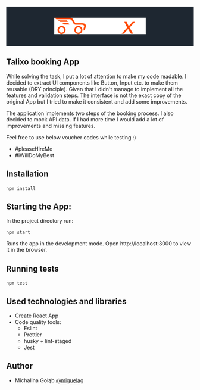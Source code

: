 <p align="center" style="background-color: #1e2731">
    <img src="src/images/logo.png" style="padding: 30px 0">
</p>

## Talixo booking App

While solving the task, I put a lot of attention to make my code readable.
I decided to extract UI components like Button, Input etc. to make them reusable (DRY principle). Given that I didn't manage to implement all the features and validation steps. The interface is not the exact copy of the original App but I tried to make it consistent and add some improvements.

The application implements two steps of the booking process. I also decided to mock API data. If I had more time I would add a lot of improvements and missing features.

Feel free to use below voucher codes while testing :)

-  #pleaseHireMe
-  #iWillDoMyBest

## Installation

```
npm install
```

## Starting the App:

In the project directory run:

```
npm start
```

Runs the app in the development mode.
Open http://localhost:3000 to view it in the browser.

## Running tests

```
npm test
```

## Used technologies and libraries

-  Create React App
-  Code quality tools:
   -  Eslint
   -  Prettier
   -  husky + lint-staged
   -  Jest

## Author

-  Michalina Gołąb [@miguelag](https://twitter.com/miguelagol)
